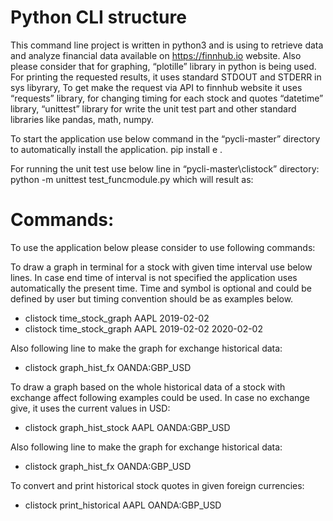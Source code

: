 # Python CLI  structure

This command line project is written in python3 and is using to retrieve data and analyze financial data available on https://finnhub.io website. Also please consider that for graphing, “plotille” library in python is being used. For printing the requested results, it uses standard STDOUT and STDERR in sys libyrary, To get make the request via API to finnhub website it uses “requests” library, for changing timing for each stock and quotes “datetime” library, “unittest” library for write the unit test part and other standard libraries like pandas, math, numpy.

To start the application use below command in the “pycli-master” directory to automatically install the application.
pip install e .

For running the unit test use below line in “pycli-master\clistock” directory:
python -m unittest test_funcmodule.py
which will result as:
 
# Commands:
To use the application below please consider to use following commands:

To draw a graph in terminal for a stock with given time interval use below lines. In case end time of interval is not specified the application uses automatically the present time. Time and symbol is optional and could be defined by user but timing convention should be as examples below.
 + clistock time_stock_graph AAPL 2019-02-02
 + clistock time_stock_graph AAPL 2019-02-02 2020-02-02
 

Also following line to make the graph for exchange historical data:
 + clistock graph_hist_fx OANDA:GBP_USD

To draw a graph based on the whole historical data of a stock with exchange affect following examples could be used. In case no exchange give, it uses the current values in USD:
 + clistock graph_hist_stock AAPL OANDA:GBP_USD
 

Also following line to make the graph for exchange historical data:
 + clistock graph_hist_fx OANDA:GBP_USD
 

To convert and print historical stock quotes in given foreign currencies:
 + clistock print_historical AAPL OANDA:GBP_USD


